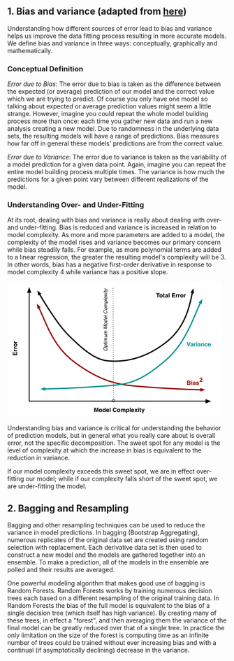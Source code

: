 ## 1. Bias and variance (adapted from [here](http://scott.fortmann-roe.com/docs/BiasVariance.html))

Understanding how different sources of error lead to bias and variance helps us improve the data fitting process resulting in more accurate models. We define bias and variance in three ways: conceptually, graphically and mathematically.

### Conceptual Definition
*Error due to Bias*: The error due to bias is taken as the difference between the expected (or average) prediction of our model and the correct value which we are trying to predict. Of course you only have one model so talking about expected or average prediction values might seem a little strange. However, imagine you could repeat the whole model building process more than once: each time you gather new data and run a new analysis creating a new model. Due to randomness in the underlying data sets, the resulting models will have a range of predictions. Bias measures how far off in general these models' predictions are from the correct value.

*Error due to Variance*: The error due to variance is taken as the variability of a model prediction for a given data point. Again, imagine you can repeat the entire model building process multiple times. The variance is how much the predictions for a given point vary between different realizations of the model.

### Understanding Over- and Under-Fitting
At its root, dealing with bias and variance is really about dealing with over- and under-fitting. Bias is reduced and variance is increased in relation to model complexity. As more and more parameters are added to a model, the complexity of the model rises and variance becomes our primary concern while bias steadily falls. For example, as more polynomial terms are added to a linear regression, the greater the resulting model's complexity will be 3. In other words, bias has a negative first-order derivative in response to model complexity 4 while variance has a positive slope.

![bias-variance](data/biasvariance.png)

Understanding bias and variance is critical for understanding the behavior of prediction models, but in general what you really care about is overall error, not the specific decomposition. The sweet spot for any model is the level of complexity at which the increase in bias is equivalent to the reduction in variance. 

If our model complexity exceeds this sweet spot, we are in effect over-fitting our model; while if our complexity falls short of the sweet spot, we are under-fitting the model.

## 2. Bagging and Resampling

Bagging and other resampling techniques can be used to reduce the variance in model predictions. In bagging (Bootstrap Aggregating), numerous replicates of the original data set are created using random selection with replacement. Each derivative data set is then used to construct a new model and the models are gathered together into an ensemble. To make a prediction, all of the models in the ensemble are polled and their results are averaged.

One powerful modeling algorithm that makes good use of bagging is Random Forests. Random Forests works by training numerous decision trees each based on a different resampling of the original training data. In Random Forests the bias of the full model is equivalent to the bias of a single decision tree (which itself has high variance). By creating many of these trees, in effect a "forest", and then averaging them the variance of the final model can be greatly reduced over that of a single tree. In practice the only limitation on the size of the forest is computing time as an infinite number of trees could be trained without ever increasing bias and with a continual (if asymptotically declining) decrease in the variance.
